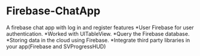 # Firebase-ChatApp
A firebase chat app with log in and register features
*User Firebase for user authentication.
*Worked with  UITableView.
*Query the Firebase database.
*Storing data in the cloud using Firebase.
*Integrate third party libraries in your app(Firebase and SVProgressHUD)
